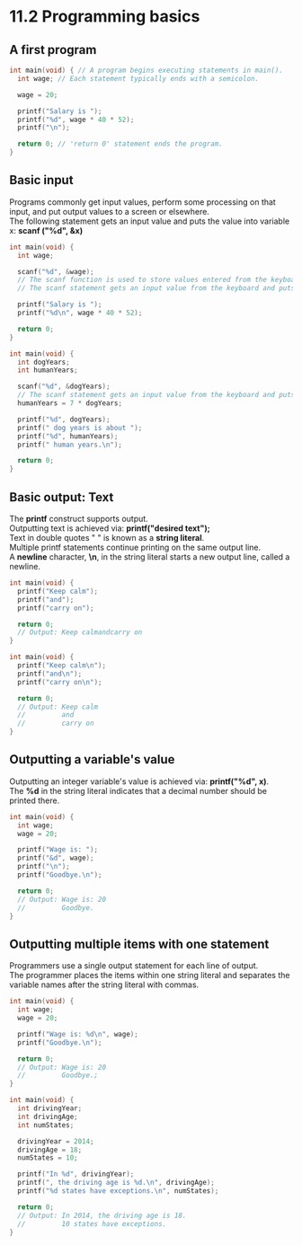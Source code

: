 # 11.2 Programming basics

## A first program 
```c
int main(void) { // A program begins executing statements in main().
  int wage; // Each statement typically ends with a semicolon.

  wage = 20;

  printf("Salary is ");
  printf("%d", wage * 40 * 52);
  printf("\n");

  return 0; // 'return 0' statement ends the program.
}
```

## Basic input
Programs commonly get input values, perform some processing on that input, and put output values to a screen or elsewhere.   
The following statement gets an input value and puts the value into variable x: **scanf ("%d", &x)**   
```c
int main(void) {
  int wage;

  scanf("%d", &wage);
  // The scanf function is used to store values entered from the keyboard in a variable.
  // The scanf statement gets an input value from the keyboard and puts that value into the wage variable.

  printf("Salary is ");
  printf("%d\n", wage * 40 * 52);

  return 0;
}
```

```c
int main(void) {
  int dogYears;
  int humanYears;

  scanf("%d", &dogYears);
  // The scanf statement gets an input value from the keyboard and puts that value into the dogYears variable.
  humanYears = 7 * dogYears;

  printf("%d", dogYears);
  printf(" dog years is about ");
  printf("%d", humanYears);
  printf(" human years.\n");

  return 0;
}
```

## Basic output: Text
The **printf** construct supports output.   
Outputting text is achieved via: **printf("desired text");**   
Text in double quotes " " is known as a **string literal**.   
Multiple printf statements continue printing on the same output line.   
A **newline** character, **\n**, in the string literal starts a new output line, called a newline.   
```c
int main(void) {
  printf("Keep calm");
  printf("and");
  printf("carry on");

  return 0;
  // Output: Keep calmandcarry on
}
```

```c
int main(void) {
  printf("Keep calm\n");
  printf("and\n");
  printf("carry on\n");

  return 0;
  // Output: Keep calm
  //         and
  //         carry on             
}
```

## Outputting a variable's value
Outputting an integer variable's value is achieved via: **printf("%d", x)**.   
The **%d** in the string literal indicates that a decimal number should be printed there.   
```c
int main(void) {
  int wage;
  wage = 20;

  printf("Wage is: ");
  printf("&d", wage);
  printf("\n");
  printf("Goodbye.\n");

  return 0;
  // Output: Wage is: 20
  //         Goodbye.
}
```

## Outputting multiple items with one statement
Programmers use a single output statement for each line of output.   
The programmer places the items within one string literal and separates the variable names after the string literal with commas.   
```c
int main(void) {
  int wage;
  wage = 20;

  printf("Wage is: %d\n", wage);
  printf("Goodbye.\n");

  return 0;
  // Output: Wage is: 20
  //         Goodbye.;
}
```

```c
int main(void) {
  int drivingYear;
  int drivingAge;
  int numStates;

  drivingYear = 2014;
  drivingAge = 18;
  numStates = 10;

  printf("In %d", drivingYear);
  printf(", the driving age is %d.\n", drivingAge);
  printf("%d states have exceptions.\n", numStates);

  return 0;
  // Output: In 2014, the driving age is 18.
  //         10 states have exceptions. 
}
```
